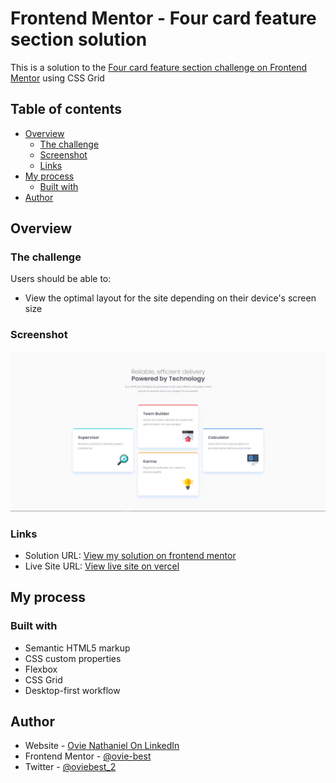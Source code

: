 # Frontend Mentor - Four card feature section solution

This is a solution to the [Four card feature section challenge on Frontend Mentor](https://www.frontendmentor.io/challenges/four-card-feature-section-weK1eFYK) using CSS Grid

## Table of contents

- [Overview](#overview)
  - [The challenge](#the-challenge)
  - [Screenshot](#screenshot)
  - [Links](#links)
- [My process](#my-process)
  - [Built with](#built-with)
- [Author](#author)


## Overview

### The challenge

Users should be able to:

- View the optimal layout for the site depending on their device's screen size

### Screenshot

![](./screenshot.png)


### Links

- Solution URL: [View my solution on frontend mentor]( https://www.frontendmentor.io/solutions/four-card-feature-section-solution-using-css-grid-and-bem-model-7uEDfRo1na)
- Live Site URL: [View live site on vercel](https://four-card-feature-section-iyhn.vercel.app/)

## My process

### Built with

- Semantic HTML5 markup
- CSS custom properties
- Flexbox
- CSS Grid
- Desktop-first workflow


## Author

- Website - [Ovie Nathaniel On LinkedIn](https://www.linkedin.com/in/ovie-nathaniel/)
- Frontend Mentor - [@ovie-best](https://www.frontendmentor.io/profile/ovie-best)
- Twitter - [@oviebest_2](https://twitter.com/oviebest_2)




